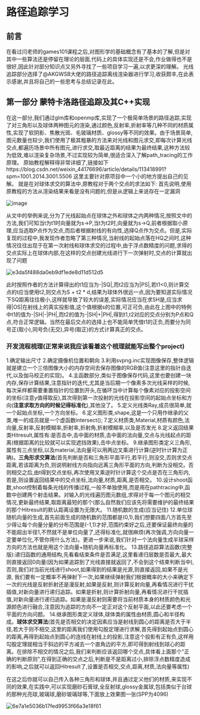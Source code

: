 # 路径追踪学习
## 前言
 在看过闫老师的games101课程之后,对图形学的基础概念有了基本的了解,但是对其中一些算法还是停留在理论的层面,代码上的具体实现还是不会,作业做得也不是很好,因此针对部分知识点又另外寻找了一些项目学习一遍,以求更深的理解。
    光线追踪部分选择了@AKGWSB大佬的路径追踪离线渲染器进行学习,收获颇丰,在此表示感谢,并且将自己的一些思考与总结记录在此。
## 第一部分 蒙特卡洛路径追踪及其C++实现
  在这一部分,我们通过glm库和openmp库,实现了一个极简单场景的路径追踪,实现了对三角形以及球体两种图元的渲染,通过颜色,反射率,折射率等几种不同的材质属性,实现了软阴影、焦散光斑、毛玻璃材质、glossy等不同的效果。由于场景简单,图元数量也较少,我们使用了极其粗暴的方法来对光线和图元求交,即每次计算光线交点,都遍历场景中所有图元,进行求交,取最近距离的结果为最终结果,这种方法较为低效,难以渲染复杂场景,不过实现较为简单,很适合深入了解path_tracing的工作原理。
  原始教程解释得非常详细了,链接如下https://blog.csdn.net/weixin_44176696/article/details/113418991?spm=1001.2014.3001.5506
  这里主要针对原项目中一个小的地方提出自己的见解。
  就是在对球体求交的算法中,原教程对于两个交点的求法如下:
  首先说明,使用原教程的方法从渲染结果来看是没有问题的,但是从逻辑上来说存在一定漏洞
  
  ![image](https://user-images.githubusercontent.com/89560356/175804042-ec7b87ce-734b-4e43-af73-610017db3b40.png)
  
  从文中的举例来说,分为了光线起始点在球体之外和球体之内两种情况,按照文中的方法,我们可知当t为t1时向量就为s->P,当t为t2时,向量就为s->Q,前者根据取小原理,应当选取P点作为交点,而后者根据射线的有向性,选择Q点作为交点。但是,实际复现的过程中,我发现作者忽略了第三种情况,当射线的起始点落在HQ之间时,这种情况往往出现于在第一次射线和球体求交的过程中,由于浮点数精度的问题,求得的交点实际上在球体内部,在这样的交点创建光线进行下一次弹射时,交点的计算就出现了问题

![e3da5f488da0eb9df1ede8d11d512d5](https://user-images.githubusercontent.com/89560356/175804591-039ddbb5-30b3-4625-affa-dfb4bc27440b.jpg)

此时按照作者的方法计算得出的t1应当为-|SQ|,而t2应当为|PS|,若t1<0,则计算交点的t应当使用t2,则交点为S + t2 * d,结果为球体外很远一点,因为要知道实际情况下SQ距离往往极小,这样就导致了较大的误差,实际情况应当在求SH是,应当求得|OS|在射线上的真实投影值,这个值根据s的位置,可正可负,由此在上图中的特例中t1的值为-|SH|-|PH|,而t2的值为-|SH|+|PH|,得到t1,t2对应的交点分别为P点和Q点,符合正常逻辑。当然在最后交点的选择上也不能简单凭借t1的正负,而要分为同号正(取小),同号负(无交),异号(取正)的方式计算真正的交点。
### 开发流程梳理(正常来说我应该看着这个梳理就能写出整个project)

1.确定输出尺寸
2.确定摄像机位置和朝向
3.利用svpng.inc实现图像保存,整体逻辑就是建立一个三倍图像大小的内存空间去保存图像的RGB值(注意这里的指针自迭代,以及伽马校正的实现)。
4.主函数部分,类似于图像保存代码,这里也要创建一块内存,保存计算结果,注意指针的迭代,尤其是当后期一个像素多次光线采样的时候,每次采样都需要重置指针的位置到开头,在循环当中计算每个像素对应的投影空间的坐标(注意y值得取反),其次得到第一次投射的光线在投影空间的起始点坐标和方向(**注意求取方向的时候记得标准化**),其他没了。
5.定义光线类Ray,成员很简单,就一个起始点坐标,一个方向坐标。
6.定义图形类,shape,这是一个只用作继承的父类,唯一的成员就是一个虚函数intersect();
7.定义材质类,Material,材质有颜色,法向量,反射率,反射模糊率,折射率,折射角,折射模糊率,以及是否发光
8.定义返回结果类Hitresult,属性有:是否击中,击中面的材质,击中面的法向量,交点与光线起点的距离(根据距离的比较就可以实现遮挡效果),击中点坐标。
9.继承图形类定义三角形,属性有三点坐标,以及material,法向量可以用两边叉乘进行计算(逆时针计算为正确)。**三角形求交算法**(首先判断是否和三角形平面平行,若平行,则没交,否则求交点距离,若该距离为负,则说明射线方向指向远离三角形平面的方向,判断为没相交。否则相交之后,由t得到交点坐标,再次使用叉乘逆时针计算这个交点是否在三角形内,若是,则设置返回结果中的交点坐标,法向量,材质,距离,是否相交。
10.设计shoot函数,shoot控制着每条光线的传播过程,一般不单独使用,而是用在pathtracing中,函数中创建两个射击结果。对输入的光线遍历图元数组,求得对于每一个图元的相交情况,更新最终结果,取距离最短的那个(那么自然我们应该先将需要维护的最终结果的那个Hitresult的默认距离设置为无限大。
11.随机数的生成(应当记住)
12.单位球随机向量的生成,首先前面生成的随机数的范围都是(0,1),我们想要四面八方首先至少得让每个向量分量的分布范围是(-1,1)才好,范围约束好之后,还要保证最终向量的不能超出半径1,不然就不是单位向量了,还得标准化,就很麻烦(再次强调,方向向量一定要单位化,不管你用什么方法)。更进一步来说,我们针对一个法向量生成半球采样方向的方法也就是用这个法向量+随机向量再标准化。
13.路径追踪算法函数(完整版):递归函数的通用结构,先看看结束条件是否满足,这里看递归层数是否最大,最大则直接返回0向量(因为如果追踪到了光线直接就返回了,不会到这个结束判断当中),否则,我们对当前光线进行shoot,如果得到的结果是光源,则直接返回,如果不是光源, 我们要有一定概率不再弹射下一次,如果继续弹射我们根据概率的大小来确定下一次的光线是反射折射还是漫反射,如果是反射,则计算反射向量,再看情况进行干扰插值,对新向量进行递归追踪。如果是折射,则计算折射向量,再看情况进行干扰插值,对新向量进行递归追踪。如果是漫反射则需要将当前材质本身的材质颜色和光源颜色进行融合,注意因为追踪的方向不一定正对这个反射平面,以此还要考虑一个平面的方向问题。
14.继承图形类定义球体,球体类的属性由材质,圆心和半径构成。**球体求交算法**(首先是否相交的决定因素应当是射线到圆心的距离是否大于半径,若大于则不相交,这里的距离我们使用勾股定理进行求解,首先得到起始点到圆心的距离,再得到起始点到圆心的连线在射线上的投影,注意这个投影有正有负,这样用勾股定理就相当于斜边的平方减去一个直角边的平方,即可得到射线到球心的距离。在排除不相交的情况之后,我们来判断应该返回哪个交点,具体看上面那个"正确的判断原则",在得到正确的交点之后,判断是不是距离过小,排除浮点数精度造成的影响,之后就可以返回Hitresult了,设置是否相交,交点,距离,材质,法向量等属性)

在这之后你就可以自己传入各种三角形和球体,并且通过定义他们的材质,来实现不同的效果,在实践中,可以实现磨砂石膏球,全反射球,glossy金属球,包括类似于台球的那种光亮球,玻璃球,磨砂玻璃球等,下面放上效果图一张(SPP为4096)

![6e7a1e5036b17fed9953f66a3e18f61](https://user-images.githubusercontent.com/89560356/175805203-7e4ead2e-b7bd-474a-af90-fa5c9bf4be33.png)



